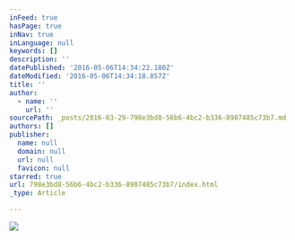 ```yaml
---
inFeed: true
hasPage: true
inNav: true
inLanguage: null
keywords: []
description: ''
datePublished: '2016-05-06T14:34:22.180Z'
dateModified: '2016-05-06T14:34:18.857Z'
title: ''
author:
  - name: ''
    url: ''
sourcePath: _posts/2016-03-29-798e3bd8-56b6-4bc2-b336-8907485c73b7.md
authors: []
publisher:
  name: null
  domain: null
  url: null
  favicon: null
starred: true
url: 798e3bd8-56b6-4bc2-b336-8907485c73b7/index.html
_type: Article

---
```

![](https://s3-us-west-2.amazonaws.com/the-grid-img/p/11ec3ecd786b6a31a9035b365fdd024f42f40509.png)